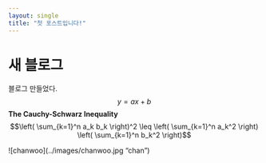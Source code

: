```yaml
---
layout: single
title: "첫 포스트입니다!"
---
```

# 새 블로그
블로그 만들었다.
$$y = ax + b$$
**The Cauchy-Schwarz Inequality**
$$\left( \sum_{k=1}^n a_k b_k \right)^2 \leq \left( \sum_{k=1}^n a_k^2 \right) \left( \sum_{k=1}^n b_k^2 \right)$$

![chanwoo](../images/chanwoo.jpg “chan”) 
